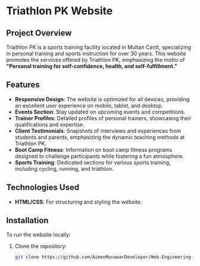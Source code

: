# Triathlon PK Website

## Project Overview
Triathlon PK is a sports training facility located in Multan Cantt, specializing in personal training and sports instruction for over 30 years. This website promotes the services offered by Triathlon PK, emphasizing the motto of **"Personal training for self-confidence, health, and self-fulfillment."**

## Features
- **Responsive Design**: The website is optimized for all devices, providing an excellent user experience on mobile, tablet, and desktop.
- **Events Section**: Stay updated on upcoming events and competitions.
- **Trainer Profiles**: Detailed profiles of personal trainers, showcasing their qualifications and expertise.
- **Client Testimonials**: Snapshots of interviews and experiences from students and parents, emphasizing the dynamic teaching methods at Triathlon PK.
- **Boot Camp Fitness**: Information on boot camp fitness programs designed to challenge participants while fostering a fun atmosphere.
- **Sports Training**: Dedicated sections for various sports training, including cycling, running, and triathlon.

## Technologies Used
- **HTML/CSS**: For structuring and styling the website.

## Installation
To run the website locally:
1. Clone the repository:
   ```bash
   git clone https://github.com/AimenMunawarDeveloper/Web-Engineering-Assignment-1
